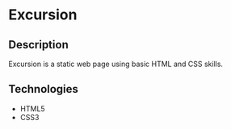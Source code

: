 # Excursion

## Description

Excursion is a static web page using basic HTML and CSS skills.

## Technologies

+ HTML5
+ CSS3